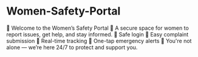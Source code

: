 # Women-Safety-Portal
🌸 Welcome to the Women’s Safety Portal 🌸 A secure space for women to report issues, get help, and stay informed. 🔐 Safe login 📝 Easy complaint submission 📍 Real-time tracking 🚨 One-tap emergency alerts 💖 You're not alone — we’re here 24/7 to protect and support you.
